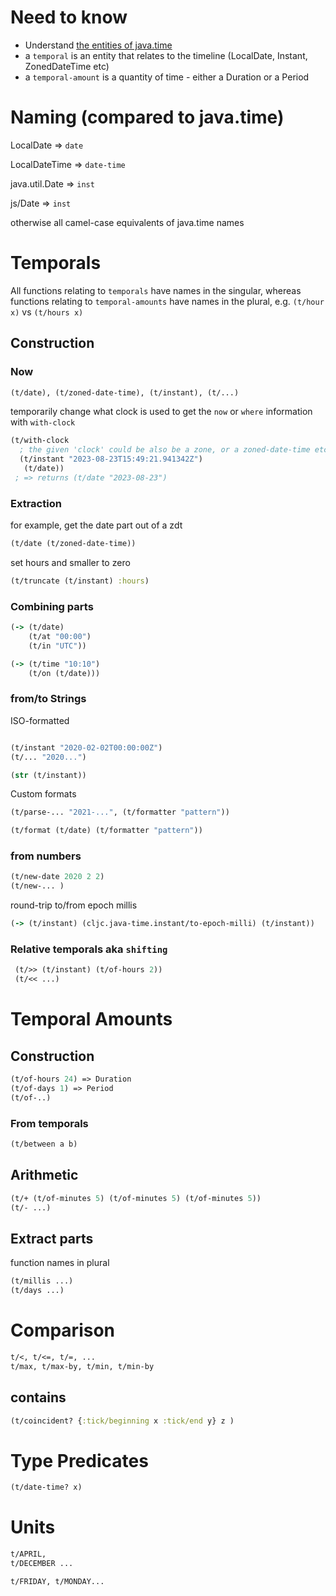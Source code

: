 # Need to know 

* Understand [the entities of java.time](https://github.com/juxt/tick#javatime)
* a `temporal` is an entity that relates to the timeline (LocalDate, Instant, ZonedDateTime etc)
* a `temporal-amount` is a quantity of time - either a Duration or a Period

# Naming (compared to java.time)

LocalDate => `date`

LocalDateTime => `date-time`

java.util.Date => `inst` 

js/Date => `inst`

otherwise all camel-case equivalents of java.time names

# Temporals

All functions relating to `temporals` have names in the singular, whereas functions relating to `temporal-amounts` have names in the plural, e.g. `(t/hour x)` vs `(t/hours x)`

## Construction

### Now 

```clojure
(t/date), (t/zoned-date-time), (t/instant), (t/...)
```

temporarily change what clock is used to get the `now` or `where` information with `with-clock`

```clojure
(t/with-clock 
  ; the given 'clock' could be also be a zone, or a zoned-date-time etc
  (t/instant "2023-08-23T15:49:21.941342Z") 
   (t/date)) 
 ; => returns (t/date "2023-08-23")
```

### Extraction 

for example, get the date part out of a zdt

```clojure
(t/date (t/zoned-date-time))
```

set hours and smaller to zero
```clojure
(t/truncate (t/instant) :hours) 
```

### Combining parts

```clojure
(-> (t/date)
    (t/at "00:00")
    (t/in "UTC"))

(-> (t/time "10:10")
    (t/on (t/date)))
```

### from/to Strings 

ISO-formatted

```clojure

(t/instant "2020-02-02T00:00:00Z")
(t/... "2020...")

(str (t/instant))

```

Custom formats

```clojure
(t/parse-... "2021-...", (t/formatter "pattern"))

(t/format (t/date) (t/formatter "pattern"))
```

### from numbers 

```clojure
(t/new-date 2020 2 2) 
(t/new-... )
```
round-trip to/from epoch millis
```clojure
(-> (t/instant) (cljc.java-time.instant/to-epoch-milli) (t/instant))
```

### Relative temporals aka `shifting`

```clojure
 (t/>> (t/instant) (t/of-hours 2))
 (t/<< ...)
```

# Temporal Amounts

## Construction

```clojure
(t/of-hours 24) => Duration
(t/of-days 1) => Period
(t/of-..)
```

### From temporals

```clojure
(t/between a b)
```

## Arithmetic

```clojure
(t/+ (t/of-minutes 5) (t/of-minutes 5) (t/of-minutes 5))
(t/- ...)
```

## Extract parts

function names in plural

```clojure
(t/millis ...)
(t/days ...)
```

# Comparison

```clojure
t/<, t/<=, t/=, ...
t/max, t/max-by, t/min, t/min-by
```

## contains

```clojure 
(t/coincident? {:tick/beginning x :tick/end y} z )
```

# Type Predicates 

```clojure
(t/date-time? x)
```

# Units

```clojure
t/APRIL,
t/DECEMBER ...

t/FRIDAY, t/MONDAY...
```


